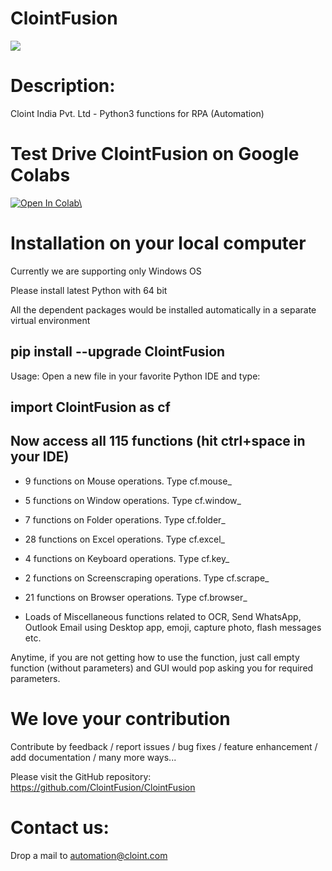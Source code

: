 # ClointFusion

<img src="https://1.bp.blogspot.com/-bsjlUEdJ35M/X1Wqcpfu9lI/AAAAAAAAAQw/8VKgirD4Uvcgdse3UiAYM1Ci9HbKSGtvwCLcBGAsYHQ/s122/Splash.png">

# Description: 
Cloint India Pvt. Ltd - Python3 functions for RPA (Automation)

# Test Drive ClointFusion on Google Colabs
<a href="https://colab.research.google.com/github/ClointFusion/ClointFusion/blob/master/ClointFusion_Labs.ipynb" target="_blank"><img src="https://colab.research.google.com/assets/colab-badge.svg" alt="Open In Colab\"/></a>

# Installation on your local computer
Currently we are supporting only Windows OS

Please install latest Python with 64 bit

All the dependent packages would be installed automatically in a separate virtual environment

## pip install --upgrade ClointFusion

Usage: Open a new file in your favorite Python IDE and type:
## import ClointFusion as cf

## Now access all 115 functions (hit ctrl+space in your IDE)

* 9 functions on Mouse operations. Type cf.mouse_ 

* 5 functions on Window operations. Type cf.window_ 

* 7 functions on Folder operations. Type cf.folder_ 

* 28 functions on Excel operations. Type cf.excel_ 

* 4 functions on Keyboard operations. Type cf.key_

* 2 functions on Screenscraping operations. Type cf.scrape_

* 21 functions on Browser operations. Type cf.browser_

* Loads of Miscellaneous functions related to OCR, Send WhatsApp, Outlook Email using Desktop app, emoji, capture photo, flash messages etc.

Anytime, if you are not getting how to use the function, just call empty function (without parameters) and GUI would pop asking you for required parameters.

# We love your contribution
Contribute by feedback / report issues / bug fixes / feature enhancement / add documentation / many more ways...

Please visit the GitHub repository: https://github.com/ClointFusion/ClointFusion

# Contact us: 
Drop a mail to automation@cloint.com